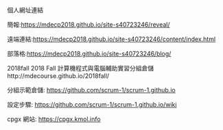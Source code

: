 個人網址連結


簡報:https://mdecp2018.github.io/site-s40723246/reveal/

遠端連結:https://mdecp2018.github.io/site-s40723246/content/index.html

部落格:https://mdecp2018.github.io/site-s40723246/blog/





2018fall
2018 Fall 計算機程式與電腦輔助實習分組倉儲http://mdecourse.github.io/2018fall/

分組示範倉儲: https://github.com/scrum-1/scrum-1.github.io

設定步驟: https://github.com/scrum-1/scrum-1.github.io/wiki

cpgx 網站: https://cpgx.kmol.info
